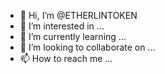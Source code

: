 - 👋 Hi, I’m @ETHERLINTOKEN
- 👀 I’m interested in ...
- 🌱 I’m currently learning ...
- 💞️ I’m looking to collaborate on ...
- 📫 How to reach me ...

<!---
ETHERLINTOKEN/ETHERLINTOKEN is a ✨ special ✨ repository because its `README.md` (this file) appears on your GitHub profile.
You can click the Preview link to take a look at your changes.
--->

